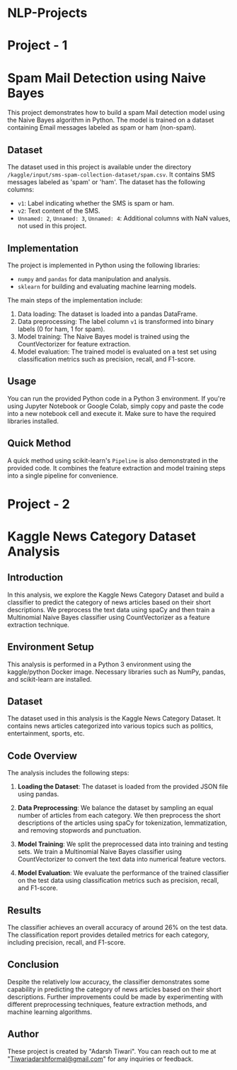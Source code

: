 # NLP-Projects
# Project - 1
# Spam Mail Detection using Naive Bayes

This project demonstrates how to build a spam Mail detection model using the Naive Bayes algorithm in Python. The model is trained on a dataset containing Email messages labeled as spam or ham (non-spam).

## Dataset

The dataset used in this project is available under the directory `/kaggle/input/sms-spam-collection-dataset/spam.csv`. It contains SMS messages labeled as 'spam' or 'ham'. The dataset has the following columns:

- `v1`: Label indicating whether the SMS is spam or ham.
- `v2`: Text content of the SMS.
- `Unnamed: 2`, `Unnamed: 3`, `Unnamed: 4`: Additional columns with NaN values, not used in this project.

## Implementation

The project is implemented in Python using the following libraries:

- `numpy` and `pandas` for data manipulation and analysis.
- `sklearn` for building and evaluating machine learning models.

The main steps of the implementation include:

1. Data loading: The dataset is loaded into a pandas DataFrame.
2. Data preprocessing: The label column `v1` is transformed into binary labels (0 for ham, 1 for spam).
3. Model training: The Naive Bayes model is trained using the CountVectorizer for feature extraction.
4. Model evaluation: The trained model is evaluated on a test set using classification metrics such as precision, recall, and F1-score.

## Usage

You can run the provided Python code in a Python 3 environment. If you're using Jupyter Notebook or Google Colab, simply copy and paste the code into a new notebook cell and execute it. Make sure to have the required libraries installed.

## Quick Method

A quick method using scikit-learn's `Pipeline` is also demonstrated in the provided code. It combines the feature extraction and model training steps into a single pipeline for convenience.


# Project - 2

# Kaggle News Category Dataset Analysis

## Introduction
In this analysis, we explore the Kaggle News Category Dataset and build a classifier to predict the category of news articles based on their short descriptions. We preprocess the text data using spaCy and then train a Multinomial Naive Bayes classifier using CountVectorizer as a feature extraction technique.

## Environment Setup
This analysis is performed in a Python 3 environment using the kaggle/python Docker image. Necessary libraries such as NumPy, pandas, and scikit-learn are installed.

## Dataset
The dataset used in this analysis is the Kaggle News Category Dataset. It contains news articles categorized into various topics such as politics, entertainment, sports, etc.

## Code Overview
The analysis includes the following steps:

1. **Loading the Dataset**: The dataset is loaded from the provided JSON file using pandas.

2. **Data Preprocessing**: We balance the dataset by sampling an equal number of articles from each category. We then preprocess the short descriptions of the articles using spaCy for tokenization, lemmatization, and removing stopwords and punctuation.

3. **Model Training**: We split the preprocessed data into training and testing sets. We train a Multinomial Naive Bayes classifier using CountVectorizer to convert the text data into numerical feature vectors.

4. **Model Evaluation**: We evaluate the performance of the trained classifier on the test data using classification metrics such as precision, recall, and F1-score.

## Results
The classifier achieves an overall accuracy of around 26% on the test data. The classification report provides detailed metrics for each category, including precision, recall, and F1-score.

## Conclusion
Despite the relatively low accuracy, the classifier demonstrates some capability in predicting the category of news articles based on their short descriptions. Further improvements could be made by experimenting with different preprocessing techniques, feature extraction methods, and machine learning algorithms.

## Author
These project is created by "Adarsh Tiwari". You can reach out to me at "Tiwariadarshformal@gmail.com" for any inquiries or feedback.

